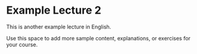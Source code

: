 # Example Lecture 2

This is another example lecture in English.

Use this space to add more sample content, explanations, or exercises for your course.

